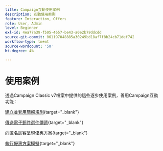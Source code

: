 ```yaml
---
title: Campaign互動使用案例
description: 互動使用案例
feature: Interaction, Offers
role: User, Admin
level: Beginner
exl-id: 4ea77a39-f505-4657-be43-a0e2b79ddcdd
source-git-commit: 061197048885a30249bd18af7f8b24cb71def742
workflow-type: tm+mt
source-wordcount: '50'
ht-degree: 4%

---
```


# 使用案例

透過Campaign Classic v7檔案中提供的這些逐步使用案例，善用Campaign互動功能：

[建立並套用簡報規則](https://experienceleague.adobe.com/docs/campaign-classic/using/managing-offers/case-study/presentation-rules.html){target="_blank"}

[傳送電子郵件選件傳遞](https://experienceleague.adobe.com/docs/campaign-classic/using/managing-offers/case-study/offers-on-an-outbound-channel.html){target="_blank"}

[向匿名訪客呈現優惠方案](https://experienceleague.adobe.com/docs/campaign-classic/using/managing-offers/case-study/offers-on-an-outbound-channel.html){target="_blank"}

[執行優惠方案模擬](https://experienceleague.adobe.com/docs/campaign-classic/using/managing-offers/case-study/offers-on-an-outbound-channel.html){target="_blank"}
